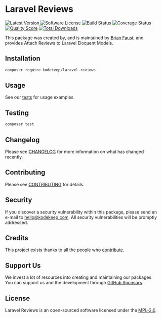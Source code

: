 # Laravel Reviews

[![Latest Version](https://badgen.net/packagist/v/kodekeep/laravel-reviews)](https://packagist.org/packages/kodekeep/laravel-reviews)
[![Software License](https://badgen.net/packagist/license/kodekeep/laravel-reviews)](https://packagist.org/packages/kodekeep/laravel-reviews)
[![Build Status](https://img.shields.io/github/workflow/status/kodekeep/laravel-reviews/run-tests?label=tests)](https://github.com/kodekeep/laravel-reviews/actions?query=workflow%3Arun-tests+branch%3Amaster)
[![Coverage Status](https://badgen.net/codeclimate/coverage/kodekeep/laravel-reviews)](https://codeclimate.com/github/kodekeep/laravel-reviews)
[![Quality Score](https://badgen.net/codeclimate/maintainability/kodekeep/laravel-reviews)](https://codeclimate.com/github/kodekeep/laravel-reviews)
[![Total Downloads](https://badgen.net/packagist/dt/kodekeep/laravel-reviews)](https://packagist.org/packages/kodekeep/laravel-reviews)

This package was created by, and is maintained by [Brian Faust](https://github.com/faustbrian), and provides Attach Reviews to Laravel Eloquent Models.

## Installation

```bash
composer require kodekeep/laravel-reviews
```

## Usage

See our [tests](https://github.com/kodekeep/laravel-reviews/tree/master/tests) for usage examples.

## Testing

``` bash
composer test
```

## Changelog

Please see [CHANGELOG](CHANGELOG.md) for more information on what has changed recently.

## Contributing

Please see [CONTRIBUTING](CONTRIBUTING.md) for details.

## Security

If you discover a security vulnerability within this package, please send an e-mail to hello@kodekeep.com. All security vulnerabilities will be promptly addressed.

## Credits

This project exists thanks to all the people who [contribute](../../contributors).

## Support Us

We invest a lot of resources into creating and maintaining our packages. You can support us and the development through [GitHub Sponsors](https://github.com/sponsors/faustbrian).

## License

Laravel Reviews is an open-sourced software licensed under the [MPL-2.0](LICENSE.md).
